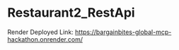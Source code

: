 # Restaurant2_RestApi

Render Deployed Link: https://bargainbites-global-mcp-hackathon.onrender.com/